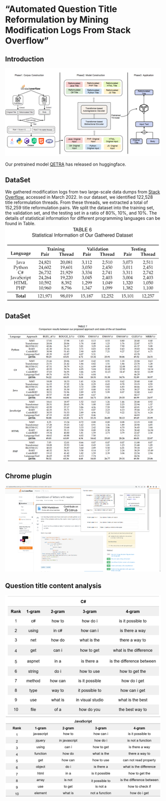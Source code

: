 # “Automated Question Title Reformulation by Mining Modification Logs From Stack Overflow” 
## Introduction

![Framework of our proposed approach](figs/frameWork.png)

Our pretrained model [QETRA](https://archive.org/download/stackexchange) has released on huggingface. 


## DataSet

We gathered modification logs from two large-scale data dumps from [Stack Overflow](https://archive.org/download/stackexchange), accessed in March 2022.
In our dataset,  we identified 122,528 title reformulation threads. From these threads, we extracted a total of 152,259 title reformulation pairs.
We split the dataset into the training set, the validation set, and the testing set in a ratio of 80\%, 10\%, and 10\%.
The details of statistical information for different programming languages can be found in Table.
![image](figs/Data.png)

## DataSet

![image](figs/RQ1.png)

## Chrome plugin

![image](figs/tool.png)

## Question title content analysis


![image](figs/C_gram.png)
![image](figs/js_gram.png)


